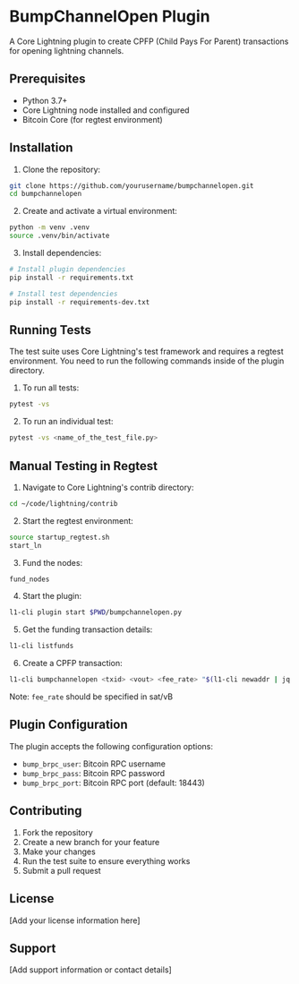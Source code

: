 # BumpChannelOpen Plugin

A Core Lightning plugin to create CPFP (Child Pays For Parent) transactions for opening lightning channels.

## Prerequisites

- Python 3.7+
- Core Lightning node installed and configured
- Bitcoin Core (for regtest environment)

## Installation

1. Clone the repository:

```bash
git clone https://github.com/yourusername/bumpchannelopen.git
cd bumpchannelopen
```

2. Create and activate a virtual environment:
```bash
python -m venv .venv
source .venv/bin/activate
```

3. Install dependencies:
```bash
# Install plugin dependencies
pip install -r requirements.txt

# Install test dependencies
pip install -r requirements-dev.txt
```

## Running Tests

The test suite uses Core Lightning's test framework and requires a regtest environment. You need to run the following commands inside of the plugin directory.

1. To run all tests:

```bash
pytest -vs
```

2. To run an individual test:

```bash
pytest -vs <name_of_the_test_file.py>
```

## Manual Testing in Regtest

1. Navigate to Core Lightning's contrib directory:
```bash
cd ~/code/lightning/contrib
```

2. Start the regtest environment:
```bash
source startup_regtest.sh
start_ln
```

3. Fund the nodes:
```bash
fund_nodes
```

4. Start the plugin:
```bash
l1-cli plugin start $PWD/bumpchannelopen.py
```

5. Get the funding transaction details:
```bash
l1-cli listfunds
```

6. Create a CPFP transaction:
```bash
l1-cli bumpchannelopen <txid> <vout> <fee_rate> "$(l1-cli newaddr | jq -r '.bech32')"
```
Note: `fee_rate` should be specified in sat/vB

## Plugin Configuration

The plugin accepts the following configuration options:

- `bump_brpc_user`: Bitcoin RPC username
- `bump_brpc_pass`: Bitcoin RPC password
- `bump_brpc_port`: Bitcoin RPC port (default: 18443)

## Contributing

1. Fork the repository
2. Create a new branch for your feature
3. Make your changes
4. Run the test suite to ensure everything works
5. Submit a pull request

## License

[Add your license information here]

## Support

[Add support information or contact details]
